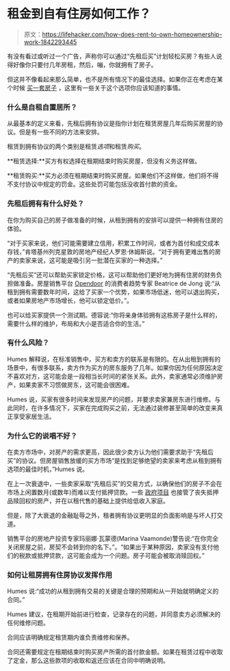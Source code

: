 # 租金到自有住房如何工作？

> 原文：<https://lifehacker.com/how-does-rent-to-own-homeownership-work-1842293445>

有没有看过或听过一个广告，声称你可以通过“先租后买”计划轻松买房？有些人说得好像你只要付几年房租，然后，嘣，你就拥有了房子。



但这并不像看起来那么简单，也不是所有情况下的最佳选择。如果你正在考虑在某个时候 [买一套房子](https://lifehacker.com/how-much-money-do-you-need-to-buy-a-house-1835422567) ，这里有一些关于这个选项你应该知道的事情。

### 什么是自租自置居所？

从最基本的定义来看，先租后拥有协议是指你计划在租赁房屋几年后购买房屋的协议。但是有一些不同的方法来安排。

租赁到拥有协议的两个类别是租赁*选项*和租赁*购买*。

**租赁选择:**买方有权选择在租期结束时购买房屋，但没有义务这样做。

**租赁购买:**买方必须在租期结束时购买房屋。如果他们不这样做，他们将不得不支付协议中规定的罚金。这些处罚可能包括没收首付款的资金。



### 先租后拥有有什么好处？

在你为购买自己的房子做准备的时候，从租到拥有的安排可以提供一种拥有住房的体验。

“对于买家来说，他们可能需要建立信用，积累工作时间，或者为首付和成交成本存钱，”肯塔基州列克星敦的房地产经纪人罗恩·休姆斯说。“对于拥有更难出售的房产的卖家来说，这可能是吸引另一批潜在买家的一种选择。”

“先租后买”还可以帮助买家锁定价格，这可以帮助他们更好地为拥有住房的财务负担做准备。房屋销售平台 [Opendoor](https://www.opendoor.com/) 的消费者趋势专家 Beatrice de Jong 说:“从租到拥有需要数年时间，这给了买家一个优势，如果市场低迷，他可以退出购买，或者如果房地产市场增长，他可以锁定低价。”。

也可以给买家提供一个测试期。德容说:“你将亲身体验拥有这栋房子是什么样的，需要什么样的维护，布局和大小是否适合你的生活。”

### 有什么风险？

Humes 解释说，在标准销售中，买方和卖方的联系是有限的。在从出租到拥有的场景中，有很多联系，卖方作为买方的房东服务了几年。如果你因为任何原因决定不喜欢对方，这可能会是一段相当长时间的紧张关系。此外，卖家通常必须维护房产，如果卖家不习惯做房东，这可能会很困难。

Humes 说，买家有很多时间来发现房产的问题，并要求卖家兼房东进行维修。与此同时，在许多情况下，买家在完成购买之前，无法通过装修甚至简单的改变来真正享受家居生活。

### 为什么它的说唱不好？

在卖方市场中，对房产的需求更高，因此很少卖方认为他们需要求助于“先租后买”的协议。但房屋销售放缓的买方市场“是找到足够绝望的卖家来考虑从租到拥有选项的最佳时机，”Humes 说。

在上一次衰退中，一些卖家采取“先租后买”的交易方式，以确保他们的房子不会在市场上闲置数月(或数年)而难以支付抵押贷款。一些 [政府项目](https://www.huduser.gov/portal/pdredge/pdr_edge_inpractice_102014.html) 也接管了丧失抵押品赎回权的房产，并在以租代售的基础上提供给低收入家庭。

但是，除了大衰退的金融耻辱之外，租者拥有协议更明显的负面影响是与坏人打交道。

销售平台的房地产投资专家玛丽娜·瓦蒙德(Marina Vaamonde)警告说:“在你完全关闭房屋之前，房契不会转到你的名下。”。“如果出于某种原因，卖家没有支付他们的税款或抵押贷款，这可能会成为一个问题。房子可能会被取消赎回权。”

### 如何让租房拥有住房协议发挥作用

Humes 说:“成功的从租到拥有交易的关键是合理的预期和从一开始就明确定义的合同。”

Humes 建议，在租期开始前进行检查，记录存在的问题，并同意卖方必须解决的任何维修问题。

合同应该明确规定租赁期内谁负责维修和保养。

合同还需要规定在租期结束时购买房产所需的首付款金额。如果在租赁过程中收取了定金，那么这些款项的收取和返还应该在合同中明确说明。